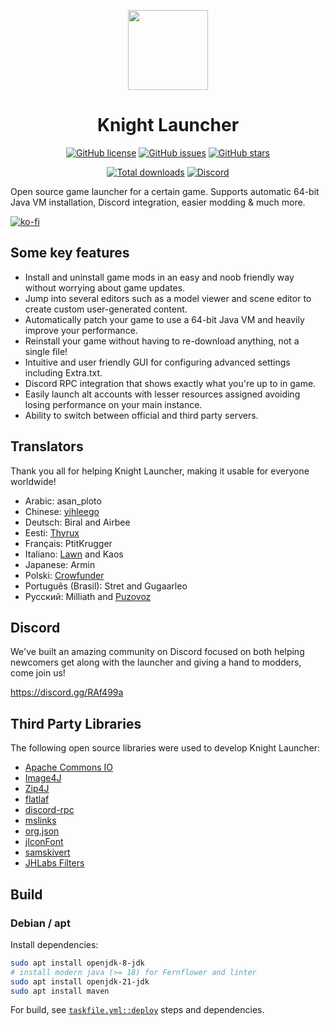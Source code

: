 <p align="center">
    <img src="https://github.com/lucasluqui/KnightLauncher/blob/main/assets/img/icon-128.png?raw=true" height="128">
</p>
<h1 align="center">Knight Launcher</h1>
<p align="center">
    <a href="https://github.com/lucasluqui/KnightLauncher/blob/main/LICENSE"><img alt="GitHub license" src="https://img.shields.io/github/license/lucasluqui/KnightLauncher?style=flat-square"></a>
    <a href="https://github.com/lucasluqui/KnightLauncher/issues"><img alt="GitHub issues" src="https://img.shields.io/github/issues/lucasluqui/KnightLauncher?style=flat-square"></a>
    <a href="https://github.com/lucasluqui/KnightLauncher/stargazers"><img alt="GitHub stars" src="https://img.shields.io/github/stars/lucasluqui/KnightLauncher?style=flat-square"></a>
</p>
<p align="center">
    <a href="https://GitHub.com/lucasluqui/KnightLauncher/releases/"><img alt="Total downloads" src="https://img.shields.io/github/downloads/lucasluqui/KnightLauncher/total.svg"></a>
    <a href="https://discord.gg/RAf499a"><img alt="Discord" src="https://img.shields.io/discord/653349356459786240" target="_blank"></a>
</p>

Open source game launcher for a certain game. Supports automatic 64-bit Java VM installation, Discord integration, easier modding & much more.

[![ko-fi](https://www.ko-fi.com/img/githubbutton_sm.svg)](https://ko-fi.com/W4W11S2JU)
## Some key features
* Install and uninstall game mods in an easy and noob friendly way without worrying about game updates.
* Jump into several editors such as a model viewer and scene editor to create custom user-generated content.
* Automatically patch your game to use a 64-bit Java VM and heavily improve your performance.
* Reinstall your game without having to re-download anything, not a single file!
* Intuitive and user friendly GUI for configuring advanced settings including Extra.txt.
* Discord RPC integration that shows exactly what you're up to in game.
* Easily launch alt accounts with lesser resources assigned avoiding losing performance on your main instance.
* Ability to switch between official and third party servers.

## Translators
Thank you all for helping Knight Launcher, making it usable for everyone worldwide!
* Arabic: asan_ploto
* Chinese: [yihleego](https://github.com/yihleego)
* Deutsch: Biral and Airbee
* Eesti: [Thyrux](https://github.com/Thyrux)
* Français: PtitKrugger
* Italiano: [Lawn](https://github.com/Foyylaroni) and Kaos
* Japanese: Armin
* Polski: [Crowfunder](https://github.com/Crowfunder)
* Português (Brasil): Stret and Gugaarleo
* Русский: Milliath and [Puzovoz](https://github.com/Puzovoz)

## Discord
We've built an amazing community on Discord focused on both helping newcomers get along with the launcher and giving a hand to modders, come join us!

https://discord.gg/RAf499a

## Third Party Libraries
The following open source libraries were used to develop Knight Launcher:

- [Apache Commons IO](https://github.com/apache/commons-io)
- [Image4J](https://github.com/imcdonagh/image4j)
- [Zip4J](https://github.com/srikanth-lingala/zip4j)
- [flatlaf](https://github.com/JFormDesigner/FlatLaf)
- [discord-rpc](https://github.com/Vatuu/discord-rpc)
- [mslinks](https://github.com/DmitriiShamrikov/mslinks)
- [org.json](https://github.com/eskatos/org.json-java)
- [jIconFont](https://github.com/jIconFont)
- [samskivert](https://github.com/samskivert/samskivert)
- [JHLabs Filters](http://www.jhlabs.com/)

## Build

### Debian / apt

Install dependencies:

```sh
sudo apt install openjdk-8-jdk
# install modern java (>= 18) for Fernflower and linter
sudo apt install openjdk-21-jdk
sudo apt install maven
```

For build, see [`taskfile.yml::deploy`](./taskfile.yml) steps and dependencies.
